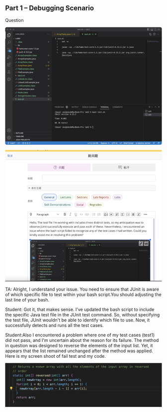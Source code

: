 ## Part 1 – Debugging Scenario

Question 

![image](https://raw.githubusercontent.com/zmc0806/cse15l-lab-report5/main/problem.jpeg)


![image](https://raw.githubusercontent.com/zmc0806/cse15l-lab-report5/main/ed.jpeg)


TA: Alright, I understand your issue. You need to ensure that JUnit is aware of which specific file to test within your bash script.You should adjusting the last line of your bash.

Student: Got it, that makes sense. I've updated the bash script to include the specific Java test file in the JUnit test command. So, without specifying the test file, JUnit wouldn't be able to identify which file to use. Now, it successfully detects and runs all the test cases.


Student:Also I encountered a problem where one of my test cases (test1) did not pass, and I'm uncertain about the reason for its failure. The method in question was designed to reverse the elements of the input list. Yet, it appears that the list remained unchanged after the method was applied.
Here is my screen shoot of fail test and my code.

![image](https://raw.githubusercontent.com/zmc0806/cse15l-lab-report5/main/mycode.jpeg)

